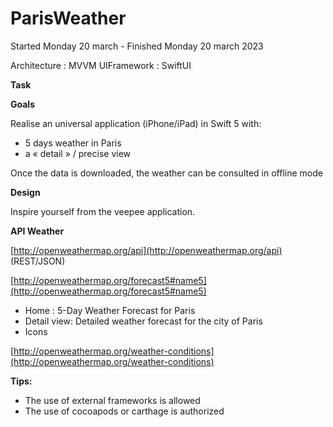 # ParisWeather

Started Monday 20 march - Finished Monday 20 march 2023

Architecture : MVVM 
UIFramework : SwiftUI 

**Task**

**Goals**

Realise an universal application (iPhone/iPad) in Swift 5 with:

- 5 days weather in Paris
- a « detail » / precise view

Once the data is downloaded, the weather can be consulted in offline mode

**Design**

Inspire yourself from the veepee application.

**API Weather**

[http://openweathermap.org/api](http://openweathermap.org/api) (REST/JSON)

[http://openweathermap.org/forecast5#name5](http://openweathermap.org/forecast5#name5)

- Home : 5-Day Weather Forecast for Paris
- Detail view: Detailed weather forecast for the city of Paris
- Icons

[http://openweathermap.org/weather-conditions](http://openweathermap.org/weather-conditions)

**Tips:**

- The use of external frameworks is allowed
- The use of cocoapods or carthage is authorized
